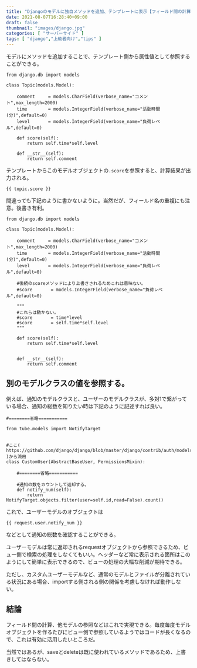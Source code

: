 ```yaml
---
title: "Djangoのモデルに独自メソッドを追加、テンプレートに表示【フィールド間の計算、他モデルの値の表示などに有効】"
date: 2021-08-07T16:28:40+09:00
draft: false
thumbnail: "images/django.jpg"
categories: [ "サーバーサイド" ]
tags: [ "django","上級者向け","tips" ]
---
```


モデルにメソッドを追加することで、テンプレート側から属性値として参照することができる。

    from django.db import models
    
    class Topic(models.Model):
    
        comment     = models.CharField(verbose_name="コメント",max_length=2000)
        time        = models.IntegerField(verbose_name="活動時間(分)",default=0)
        level       = models.IntegerField(verbose_name="負荷レベル",default=0)

        def score(self):
            return self.time*self.level
    
        def __str__(self):
            return self.comment


テンプレートからこのモデルオブジェクトの`.score`を参照すると、計算結果が出力される。

    {{ topic.score }}


間違っても下記のように書かないように。当然だが、フィールド名の重複にも注意。後書き有利。


    from django.db import models
    
    class Topic(models.Model):
    
        comment     = models.CharField(verbose_name="コメント",max_length=2000)
        time        = models.IntegerField(verbose_name="活動時間(分)",default=0)
        level       = models.IntegerField(verbose_name="負荷レベル",default=0)

        #後続のscoreメソッドにより上書きされるためこれは意味ない。
        #score       = models.IntegerField(verbose_name="負荷レベル",default=0)

        """ 
        #これらは動かない。
        #score       = time*level
        #score       = self.time*self.level
        """ 

        def score(self):
            return self.time*self.level
    
    
        def __str__(self):
            return self.comment


## 別のモデルクラスの値を参照する。

例えば、通知のモデルクラスと、ユーザーのモデルクラスが、多対1で繋がっている場合、通知の総数を知りたい時は下記のように記述すれば良い。


    #========省略===========

    from tube.models import NotifyTarget
    
    
    #ここ( https://github.com/django/django/blob/master/django/contrib/auth/models.py#L321 )から流用
    class CustomUser(AbstractBaseUser, PermissionsMixin):

        #========省略===========

        #通知の数をカウントして返却する。
        def notify_num(self):
            return NotifyTarget.objects.filter(user=self.id,read=False).count()

これで、ユーザーモデルのオブジェクトは

    {{ request.user.notify_num }}
    
などとして通知の総数を確認することができる。

ユーザーモデルは常に返却されるrequestオブジェクトから参照できるため、ビュー側で検索の処理をしなくてもいい。ヘッダーなど常に表示される箇所はこのようにして簡単に表示できるので、ビューの処理の大幅な削減が期待できる。

ただし、カスタムユーザーモデルなど、通常のモデルとファイルが分離されている状況にある場合、importする側される側の関係を考慮しなければ動作しない。


## 結論

フィールド間の計算、他モデルの参照などはこれで実現できる。毎度毎度モデルオブジェクトを作るたびにビュー側で参照しているようではコードが長くなるので、これは有効に活用したいところだ。

当然ではあるが、saveとdeleteは既に使われているメソッドであるため、上書きしてはならない。


